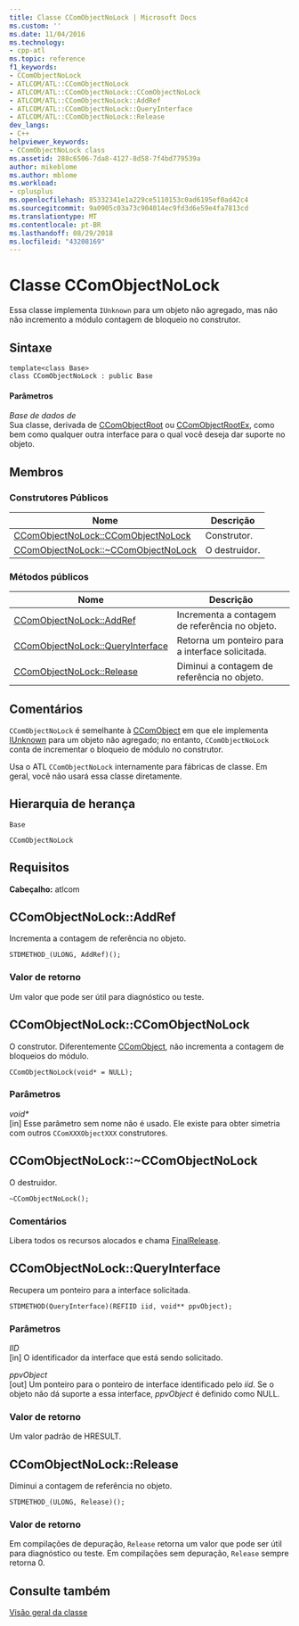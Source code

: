 ```yaml
---
title: Classe CComObjectNoLock | Microsoft Docs
ms.custom: ''
ms.date: 11/04/2016
ms.technology:
- cpp-atl
ms.topic: reference
f1_keywords:
- CComObjectNoLock
- ATLCOM/ATL::CComObjectNoLock
- ATLCOM/ATL::CComObjectNoLock::CComObjectNoLock
- ATLCOM/ATL::CComObjectNoLock::AddRef
- ATLCOM/ATL::CComObjectNoLock::QueryInterface
- ATLCOM/ATL::CComObjectNoLock::Release
dev_langs:
- C++
helpviewer_keywords:
- CComObjectNoLock class
ms.assetid: 288c6506-7da8-4127-8d58-7f4bd779539a
author: mikeblome
ms.author: mblome
ms.workload:
- cplusplus
ms.openlocfilehash: 85332341e1a229ce5110153c0ad6195ef0ad42c4
ms.sourcegitcommit: 9a0905c03a73c904014ec9fd3d6e59e4fa7813cd
ms.translationtype: MT
ms.contentlocale: pt-BR
ms.lasthandoff: 08/29/2018
ms.locfileid: "43208169"
---
```

# <a name="ccomobjectnolock-class"></a>Classe CComObjectNoLock
Essa classe implementa `IUnknown` para um objeto não agregado, mas não não incremento a módulo contagem de bloqueio no construtor.  
  
## <a name="syntax"></a>Sintaxe  
  
```
template<class Base>  
class CComObjectNoLock : public Base
```  
  
#### <a name="parameters"></a>Parâmetros  
 *Base de dados de*  
 Sua classe, derivada de [CComObjectRoot](../../atl/reference/ccomobjectroot-class.md) ou [CComObjectRootEx](../../atl/reference/ccomobjectrootex-class.md), como bem como qualquer outra interface para o qual você deseja dar suporte no objeto.  
  
## <a name="members"></a>Membros  
  
### <a name="public-constructors"></a>Construtores Públicos  
  
|Nome|Descrição|  
|----------|-----------------|  
|[CComObjectNoLock::CComObjectNoLock](#ccomobjectnolock)|Construtor.|  
|[CComObjectNoLock::~CComObjectNoLock](#dtor)|O destruidor.|  
  
### <a name="public-methods"></a>Métodos públicos  
  
|Nome|Descrição|  
|----------|-----------------|  
|[CComObjectNoLock::AddRef](#addref)|Incrementa a contagem de referência no objeto.|  
|[CComObjectNoLock::QueryInterface](#queryinterface)|Retorna um ponteiro para a interface solicitada.|  
|[CComObjectNoLock::Release](#release)|Diminui a contagem de referência no objeto.|  
  
## <a name="remarks"></a>Comentários  
 `CComObjectNoLock` é semelhante à [CComObject](../../atl/reference/ccomobject-class.md) em que ele implementa [IUnknown](/windows/desktop/api/unknwn/nn-unknwn-iunknown) para um objeto não agregado; no entanto, `CComObjectNoLock` conta de incrementar o bloqueio de módulo no construtor.  
  
 Usa o ATL `CComObjectNoLock` internamente para fábricas de classe. Em geral, você não usará essa classe diretamente.  
  
## <a name="inheritance-hierarchy"></a>Hierarquia de herança  
 `Base`  
  
 `CComObjectNoLock`  
  
## <a name="requirements"></a>Requisitos  
 **Cabeçalho:** atlcom  
  
##  <a name="addref"></a>  CComObjectNoLock::AddRef  
 Incrementa a contagem de referência no objeto.  
  
```
STDMETHOD_(ULONG, AddRef)();
```  
  
### <a name="return-value"></a>Valor de retorno  
 Um valor que pode ser útil para diagnóstico ou teste.  
  
##  <a name="ccomobjectnolock"></a>  CComObjectNoLock::CComObjectNoLock  
 O construtor. Diferentemente [CComObject](../../atl/reference/ccomobject-class.md), não incrementa a contagem de bloqueios do módulo.  
  
```
CComObjectNoLock(void* = NULL);
```  
  
### <a name="parameters"></a>Parâmetros  
 <em>void\*</em>  
 [in] Esse parâmetro sem nome não é usado. Ele existe para obter simetria com outros `CComXXXObjectXXX` construtores.  
  
##  <a name="dtor"></a>  CComObjectNoLock::~CComObjectNoLock  
 O destruidor.  
  
```
~CComObjectNoLock();
```  
  
### <a name="remarks"></a>Comentários  
 Libera todos os recursos alocados e chama [FinalRelease](ccomobjectrootex-class.md#finalrelease).  

  
##  <a name="queryinterface"></a>  CComObjectNoLock::QueryInterface  
 Recupera um ponteiro para a interface solicitada.  
  
```
STDMETHOD(QueryInterface)(REFIID iid, void** ppvObject);
```  
  
### <a name="parameters"></a>Parâmetros  
 *IID*  
 [in] O identificador da interface que está sendo solicitado.  
  
 *ppvObject*  
 [out] Um ponteiro para o ponteiro de interface identificado pelo *iid*. Se o objeto não dá suporte a essa interface, *ppvObject* é definido como NULL.  
  
### <a name="return-value"></a>Valor de retorno  
 Um valor padrão de HRESULT.  
  
##  <a name="release"></a>  CComObjectNoLock::Release  
 Diminui a contagem de referência no objeto.  
  
```
STDMETHOD_(ULONG, Release)();
```  
  
### <a name="return-value"></a>Valor de retorno  
 Em compilações de depuração, `Release` retorna um valor que pode ser útil para diagnóstico ou teste. Em compilações sem depuração, `Release` sempre retorna 0.  
  
## <a name="see-also"></a>Consulte também  
 [Visão geral da classe](../../atl/atl-class-overview.md)
